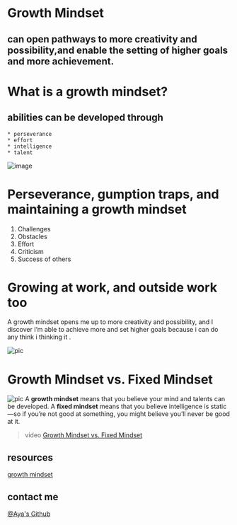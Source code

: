 # Growth Mindset
## can open pathways to more creativity and possibility,and enable the setting of higher goals and more achievement.

# What is a growth mindset?
## abilities can be developed through
~~~
* perseverance
* effort
* intelligence
* talent
~~~

![image](https://www.nexus-education.com/wp-content/uploads/2019/06/continuum.png)

 
 # Perseverance, gumption traps, and maintaining a growth mindset
 1. Challenges
 2. Obstacles
 3. Effort
 4. Criticism
 5. Success of others
 
 # Growing at work, and outside work too
A growth mindset opens me up to more creativity and possibility, and I discover I’m able to achieve more and set higher goals because i can do any think i thinking it .


![pic](https://static6.depositphotos.com/1052036/611/v/600/depositphotos_6114342-stock-illustration-business-aorund-bar-graph.jpg)
# Growth Mindset vs. Fixed Mindset
![pic](https://blog.cengage.com/wp-content/uploads/2020/11/blog-growth-mindset-1511130.png)
A **growth mindset** means that you believe your mind and talents can be developed. A **fixed mindset** means that you believe intelligence is static—so if you’re not good at something, you might believe you’ll never be good at it.

> video
[Growth Mindset vs. Fixed Mindset](https://www.youtube.com/watch?v=KUWn_TJTrnU)

## resources
[growth mindset](https://www.atlassian.com/blog/inside-atlassian/growth-mindset)

## contact me
[@Aya's Github](https://github.com/Aya-AbuNajm)
